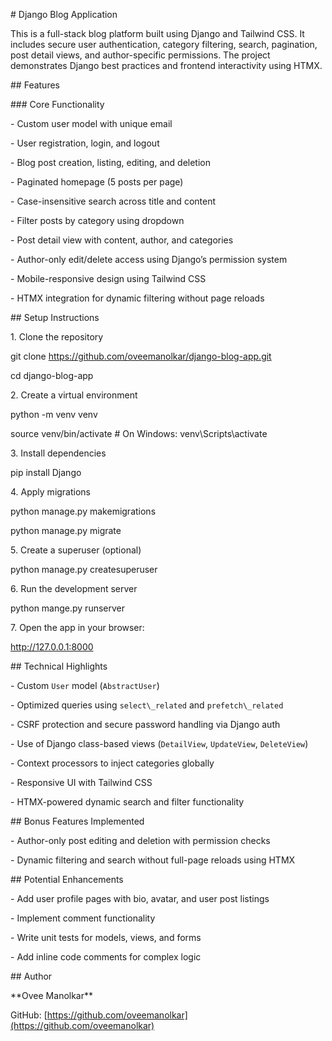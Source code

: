\# Django Blog Application



This is a full-stack blog platform built using Django and Tailwind CSS. It includes secure user authentication, category filtering, search, pagination, post detail views, and author-specific permissions. The project demonstrates Django best practices and frontend interactivity using HTMX.



\## Features



\### Core Functionality

\- Custom user model with unique email

\- User registration, login, and logout

\- Blog post creation, listing, editing, and deletion

\- Paginated homepage (5 posts per page)

\- Case-insensitive search across title and content

\- Filter posts by category using dropdown

\- Post detail view with content, author, and categories

\- Author-only edit/delete access using Django’s permission system

\- Mobile-responsive design using Tailwind CSS

\- HTMX integration for dynamic filtering without page reloads



\## Setup Instructions



1\. Clone the repository  

git clone https://github.com/oveemanolkar/django-blog-app.git

cd django-blog-app



2\. Create a virtual environment  

python -m venv venv

source venv/bin/activate # On Windows: venv\\Scripts\\activate



3\. Install dependencies  

pip install Django



4\. Apply migrations

python manage.py makemigrations

python manage.py migrate



5\. Create a superuser (optional)

python manage.py createsuperuser



6\. Run the development server

python mange.py runserver



7\. Open the app in your browser: 

http://127.0.0.1:8000



\## Technical Highlights



\- Custom `User` model (`AbstractUser`)

\- Optimized queries using `select\_related` and `prefetch\_related`

\- CSRF protection and secure password handling via Django auth

\- Use of Django class-based views (`DetailView`, `UpdateView`, `DeleteView`)

\- Context processors to inject categories globally

\- Responsive UI with Tailwind CSS

\- HTMX-powered dynamic search and filter functionality



\## Bonus Features Implemented



\- Author-only post editing and deletion with permission checks

\- Dynamic filtering and search without full-page reloads using HTMX



\## Potential Enhancements



\- Add user profile pages with bio, avatar, and user post listings

\- Implement comment functionality

\- Write unit tests for models, views, and forms

\- Add inline code comments for complex logic



\## Author



\*\*Ovee Manolkar\*\*  

GitHub: \[https://github.com/oveemanolkar](https://github.com/oveemanolkar)




